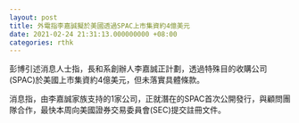 ```yaml
---
layout: post
title: 外電指李嘉誠擬於美國透過SPAC上市集資約4億美元
date: 2021-02-24 21:31:13.000000000 +08:00
categories: rthk
---
```


彭博引述消息人士指，長和系創辦人李嘉誠正計劃，透過特殊目的收購公司(SPAC)於美國上市集資約4億美元，但未落實具體條款。

消息指，由李嘉誠家族支持的1家公司，正就潛在的SPAC首次公開發行，與顧問團隊合作，最快本周向美國證券交易委員會(SEC)提交註冊文件。
